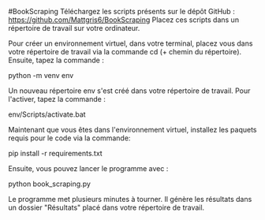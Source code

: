#BookScraping
Téléchargez les scripts présents sur le dépôt GitHub : https://github.com/Mattgris6/BookScraping
Placez ces scripts dans un répertoire de travail sur votre ordinateur.

Pour créer un environnement virtuel, dans votre terminal, placez vous dans votre répertoire de travail via la commande cd (+ chemin du répertoire).
Ensuite, tapez la commande :

python -m venv env

Un nouveau répertoire env s'est créé dans votre répertoire de travail.
Pour l'activer, tapez la commande :

env/Scripts/activate.bat

Maintenant que vous êtes dans l'environnement virtuel, installez les paquets requis pour le code via la commande:

pip install -r requirements.txt

Ensuite, vous pouvez lancer le programme avec :

python book_scraping.py

Le programme met plusieurs minutes à tourner. Il génère les résultats dans un dossier "Résultats" placé dans votre répertoire de travail.

